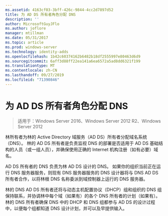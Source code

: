 ```yaml
---
ms.assetid: 4163cf03-3bff-426c-9844-4cc2d7897d52
title: 为 AD DS 所有者角色分配 DNS
description: ''
author: MicrosoftGuyJFlo
ms.author: joflore
manager: mtillman
ms.date: 05/31/2017
ms.topic: article
ms.prod: windows-server
ms.technology: identity-adds
ms.openlocfilehash: 1b42c60374162b6482b18df2555997e80463d6d9
ms.sourcegitcommit: 6aff3d88ff22ea141a6ea6572a5ad8dd6321f199
ms.translationtype: MT
ms.contentlocale: zh-CN
ms.lasthandoff: 09/27/2019
ms.locfileid: "71390846"
---
```

# <a name="assigning-the-dns-for-ad-ds-owner-role"></a>为 AD DS 所有者角色分配 DNS

>适用于：Windows Server 2016、Windows Server 2012 R2、Windows Server 2012

林所有者为林的 Active Directory 域服务（AD DS）所有者分配域名系统（DNS）。 林的 AD DS 所有者是负责监视 DNS 的部署是否适用于 AD DS 基础结构的人员（或一组人员），并确保使用正确的 Internet 机构注册（如有必要）域名。  
  
AD DS 所有者的 DNS 负责为林 AD DS 设计的 DNS。 如果你的组织当前正在运行 DNS 服务器服务，则现有 DNS 服务器服务的 DNS 设计器将与 DNS AD DS 所有者合作，以将林根 DNS 名称委派到域控制器上运行的 DNS 服务器。  
  
林的 DNS AD DS 所有者还将与动态主机配置协议（DHCP）组和组织的 DNS 组保持联系，并协调林中每个域（如果有）的各个 DNS 所有者的计划（如果有）。 林的 DNS 所有者确保 DNS 中的 DHCP 和 DNS 组都参与 AD DS 的设计过程中，以便每个组都知道 DNS 设计计划，并可以及早提供输入。  
  


